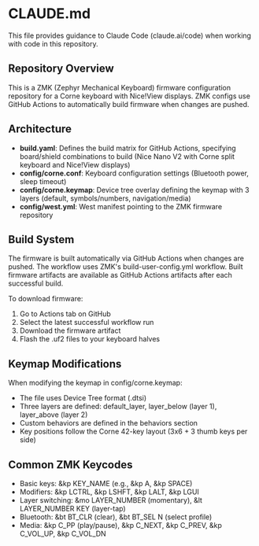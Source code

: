 # CLAUDE.md

This file provides guidance to Claude Code (claude.ai/code) when working with code in this repository.

## Repository Overview

This is a ZMK (Zephyr Mechanical Keyboard) firmware configuration repository for a Corne keyboard with Nice!View displays. ZMK configs use GitHub Actions to automatically build firmware when changes are pushed.

## Architecture

- **build.yaml**: Defines the build matrix for GitHub Actions, specifying board/shield combinations to build (Nice Nano V2 with Corne split keyboard and Nice!View displays)
- **config/corne.conf**: Keyboard configuration settings (Bluetooth power, sleep timeout)
- **config/corne.keymap**: Device tree overlay defining the keymap with 3 layers (default, symbols/numbers, navigation/media)
- **config/west.yml**: West manifest pointing to the ZMK firmware repository

## Build System

The firmware is built automatically via GitHub Actions when changes are pushed. The workflow uses ZMK's build-user-config.yml workflow. Built firmware artifacts are available as GitHub Actions artifacts after each successful build.

To download firmware:
1. Go to Actions tab on GitHub
2. Select the latest successful workflow run
3. Download the firmware artifact
4. Flash the .uf2 files to your keyboard halves

## Keymap Modifications

When modifying the keymap in config/corne.keymap:
- The file uses Device Tree format (.dtsi)
- Three layers are defined: default_layer, layer_below (layer 1), layer_above (layer 2)
- Custom behaviors are defined in the behaviors section
- Key positions follow the Corne 42-key layout (3x6 + 3 thumb keys per side)

## Common ZMK Keycodes

- Basic keys: &kp KEY_NAME (e.g., &kp A, &kp SPACE)
- Modifiers: &kp LCTRL, &kp LSHFT, &kp LALT, &kp LGUI
- Layer switching: &mo LAYER_NUMBER (momentary), &lt LAYER_NUMBER KEY (layer-tap)
- Bluetooth: &bt BT_CLR (clear), &bt BT_SEL N (select profile)
- Media: &kp C_PP (play/pause), &kp C_NEXT, &kp C_PREV, &kp C_VOL_UP, &kp C_VOL_DN